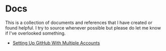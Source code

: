 # Docs

This is a collection of documents and references that I have created or found helpful. I try to source whenever possible but please do 
let me know if I've overlooked something.

- [Setting Up GitHub With Multiple Accounts](multiple-github.md)


